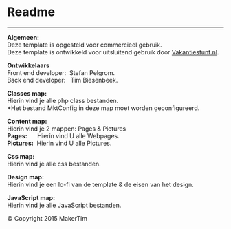 # Readme
---
**Algemeen:**  
Deze template is opgesteld voor commercieel gebruik.  
Deze template is ontwikkeld voor uitsluitend gebruik door [Vakantiestunt.nl](http://www.vakantiestunt.nl/).

**Ontwikkelaars**  
Front end developer:	&nbsp;Stefan Pelgrom.  
Back end developer:		&nbsp;&nbsp;Tim Biesenbeek.  

**Classes map:**  
Hierin vind je alle php class bestanden.  
*Het bestand MktConfig in deze map moet worden geconfigureerd.

**Content map:**  
Hierin vind je 2 mappen: Pages & Pictures  
**Pages:** 			&nbsp;&nbsp;&nbsp;&nbsp;&nbsp;Hierin vind U alle Webpages.   
**Pictures:**		&nbsp;Hierin vind U alle Pictures.

**Css map:**  
Hierin vind je alle css bestanden.

**Design map:**   
Hierin vind je een lo-fi van de template & de eisen van het design.

**JavaScript map:**  
Hierin vind je alle JavaScript bestanden.

© Copyright 2015 MakerTim